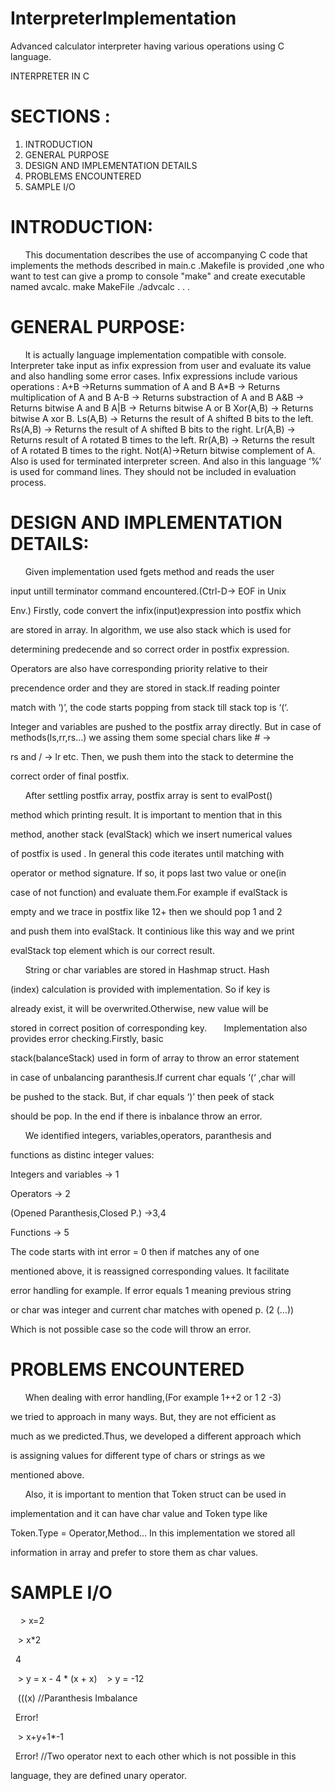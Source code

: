 # InterpreterImplementation
Advanced calculator interpreter having various operations using C language.

INTERPRETER IN C




# SECTIONS :
1) INTRODUCTION
2) GENERAL PURPOSE
3) DESIGN AND IMPLEMENTATION DETAILS 
4) PROBLEMS ENCOUNTERED 
5) SAMPLE I/O

# INTRODUCTION:
&nbsp;&nbsp;&nbsp;&nbsp;&nbsp;&nbsp;This documentation describes the use of accompanying C code
that implements the methods described in main.c .Makefile is provided
,one who want to test can give a promp to console "make" and create executable
named avcalc.
make MakeFile
./advcalc
.
.
.


# GENERAL PURPOSE: 
&nbsp;&nbsp;&nbsp;&nbsp;&nbsp;&nbsp;It is actually language implementation compatible with console.
Interpreter take input as infix expression from user and evaluate its
value and also handling some error cases. Infix expressions include
various operations :
A+B →Returns summation of A and B
A*B → Returns multiplication of A and B
A-B → Returns substraction of A and B
A&B → Returns bitwise A and B
A|B → Returns bitwise A or B
Xor(A,B) → Returns bitwise A xor B.
Ls(A,B) → Returns the result of A shifted B bits to the left.
Rs(A,B) → Returns the result of A shifted B bits to the right.
Lr(A,B) → Returns result of A rotated B times to the left.
Rr(A,B) → Returns the result of A rotated B times to the right.
Not(A)→Return bitwise complement of A.
Also <CTRL-D> is used for terminated interpreter screen. And also in
this language ‘%’ is used for command lines. They should not be
included in evaluation process.



# DESIGN AND IMPLEMENTATION DETAILS:
&nbsp;&nbsp;&nbsp;&nbsp;&nbsp;&nbsp;Given implementation used fgets method and reads the user

input untill terminator command encountered.(Ctrl-D→ EOF in Unix

Env.) Firstly, code convert the infix(input)expression into postfix which

are stored in array. In algorithm, we use also stack which is used for

determining predecende and so correct order in postfix expression.

Operators are also have corresponding priority relative to their

precendence order and they are stored in stack.If reading pointer

match with ‘)’, the code starts popping from stack till stack top is ‘(‘.

Integer and variables are pushed to the postfix array directly. But in
case of methods(ls,rr,rs…) we assing them some special chars like # ->

rs and / -> lr etc. Then, we push them into the stack to determine the

correct order of final postfix.

&nbsp;&nbsp;&nbsp;&nbsp;&nbsp;&nbsp;After settling postfix array, postfix array is sent to evalPost()

method which printing result. It is important to mention that in this

method, another stack (evalStack) which we insert numerical values

of postfix is used . In general this code iterates until matching with

operator or method signature. If so, it pops last two value or one(in

case of not function) and evaluate them.For example if evalStack is

empty and we trace in postfix like 12+ then we should pop 1 and 2

and push them into evalStack. It continious like this way and we print

evalStack top element which is our correct result.

&nbsp;&nbsp;&nbsp;&nbsp;&nbsp;&nbsp;String or char variables are stored in Hashmap struct. Hash

(index) calculation is provided with implementation. So if key is

already exist, it will be overwrited.Otherwise, new value will be

stored in correct position of corresponding key.
&nbsp;&nbsp;&nbsp;&nbsp;&nbsp;&nbsp;Implementation also provides error checking.Firstly, basic

stack(balanceStack) used in form of array to throw an error statement

in case of unbalancing paranthesis.If current char equals ‘(‘ ,char will

be pushed to the stack. But, if char equals ‘)’ then peek of stack

should be pop. In the end if there is inbalance throw an error.

&nbsp;&nbsp;&nbsp;&nbsp;&nbsp;&nbsp;We identified integers, variables,operators, paranthesis and

functions as distinc integer values:

Integers and variables → 1

Operators → 2

(Opened Paranthesis,Closed P.) ->3,4

Functions -> 5

The code starts with int error = 0 then if matches any of one

mentioned above, it is reassigned corresponding values. It facilitate

error handling for example. If error equals 1 meaning previous string

or char was integer and current char matches with opened p. (2 (…))

Which is not possible case so the code will throw an error.

# PROBLEMS ENCOUNTERED 
&nbsp;&nbsp;&nbsp;&nbsp;&nbsp;&nbsp;When dealing with error handling,(For example 1++2 or 1 2 -3)

we tried to approach in many ways. But, they are not efficient as

much as we predicted.Thus, we developed a different approach which

is assigning values for different type of chars or strings as we

mentioned above.


&nbsp;&nbsp;&nbsp;&nbsp;&nbsp;&nbsp;Also, it is important to mention that Token struct can be used in

implementation and it can have char value and Token type like

Token.Type = Operator,Method… In this implementation we stored all

information in array and prefer to store them as char values.



# SAMPLE I/O

&nbsp;&nbsp;&nbsp; > x=2

&nbsp;&nbsp;&nbsp;> x*2

&nbsp;&nbsp;4

&nbsp;&nbsp;&nbsp;> y = x - 4 * (x + x)
&nbsp;&nbsp;&nbsp;> y = -12

&nbsp;&nbsp;&nbsp;(((x) //Paranthesis Imbalance

&nbsp;&nbsp;Error!

&nbsp;&nbsp;&nbsp;> x+y+1*-1

&nbsp;&nbsp;Error! //Two operator next to each other which is not possible in this

language, they are defined unary operator.

&nbsp;&nbsp;&nbsp;<Ctrl-D>
